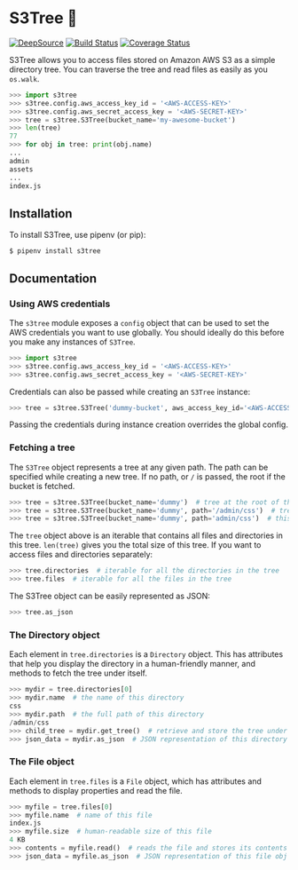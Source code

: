 # S3Tree 🌲

[![DeepSource](https://static.deepsource.io/deepsource-badge-light-mini.svg)](https://deepsource.io/gh/sanketsaurav/s3tree/?ref=repository-badge)
[![Build Status](https://travis-ci.org/sanketsaurav/s3tree.svg?branch=master)](https://travis-ci.org/sanketsaurav/s3tree) [![Coverage Status](https://coveralls.io/repos/github/sanketsaurav/s3tree/badge.svg?branch=master)](https://coveralls.io/github/sanketsaurav/s3tree?branch=master)

S3Tree allows you to access files stored on Amazon AWS S3 as a simple directory tree. You can traverse the tree and read files as easily as
you `os.walk`.

```python
>>> import s3tree
>>> s3tree.config.aws_access_key_id = '<AWS-ACCESS-KEY>'
>>> s3tree.config.aws_secret_access_key = '<AWS-SECRET-KEY>'
>>> tree = s3tree.S3Tree(bucket_name='my-awesome-bucket')
>>> len(tree)
77
>>> for obj in tree: print(obj.name)
...
admin
assets
...
index.js
```

## Installation

To install S3Tree, use pipenv (or pip):

```
$ pipenv install s3tree
```


## Documentation

### Using AWS credentials

The `s3tree` module exposes a `config` object that can be used to set the AWS credentials you want to use
globally. You should ideally do this before you make any instances of `S3Tree`.

```python
>>> import s3tree
>>> s3tree.config.aws_access_key_id = '<AWS-ACCESS-KEY>'
>>> s3tree.config.aws_secret_access_key = '<AWS-SECRET-KEY>'
```

Credentials can also be passed while creating an `S3Tree` instance:

```python
>>> tree = s3tree.S3Tree('dummy-bucket', aws_access_key_id='<AWS-ACCESS-KEY>', aws_secret_access_key='<AWS-SECRET-KEY>')
```
Passing the credentials during instance creation overrides the global config.

### Fetching a tree

The `S3Tree` object represents a tree at any given path. The path can be specified while creating a new tree.
If no path, or `/` is passed, the root if the bucket is fetched.

```python
>>> tree = s3tree.S3Tree(bucket_name='dummy')  # tree at the root of the bucket `dummy`
>>> tree = s3tree.S3Tree(bucket_name='dummy', path='/admin/css')  # tree under the path `/admin/css`
>>> tree = s3tree.S3Tree(bucket_name='dummy', path='admin/css')  # this works too.
```
The `tree` object above is an iterable that contains all files and directories in this tree. `len(tree)` gives you the total size of this tree.
If you want to access files and directories separately:

```python
>>> tree.directories  # iterable for all the directories in the tree
>>> tree.files  # iterable for all the files in the tree
```

The S3Tree object can be easily represented as JSON:

```python
>>> tree.as_json
```

### The Directory object
Each element in `tree.directories` is a `Directory` object. This has attributes that help you
display the directory in a human-friendly manner, and methods to fetch the tree under itself.

```python
>>> mydir = tree.directories[0]
>>> mydir.name  # the name of this directory
css
>>> mydir.path  # the full path of this directory
/admin/css
>>> child_tree = mydir.get_tree()  # retrieve and store the tree under `mydir` to `child_tree`
>>> json_data = mydir.as_json  # JSON representation of this directory
```

### The File object
Each element in `tree.files` is a `File` object, which has attributes and methods to display properties
and read the file.

```python
>>> myfile = tree.files[0]
>>> myfile.name  # name of this file
index.js
>>> myfile.size  # human-readable size of this file
4 KB
>>> contents = myfile.read()  # reads the file and stores its contents in `contents`
>>> json_data = myfile.as_json  # JSON representation of this file obj
```
